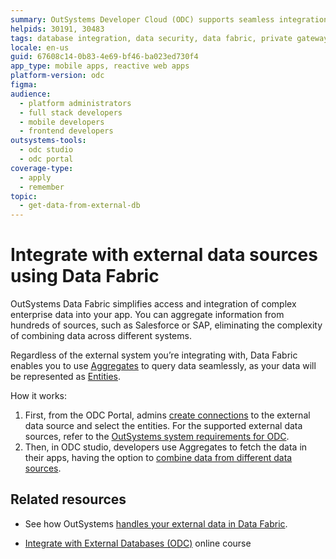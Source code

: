 ```yaml
---
summary: OutSystems Developer Cloud (ODC) supports seamless integration with external databases for enhanced app development.
helpids: 30191, 30483
tags: database integration, data security, data fabric, private gateways, configuration management
locale: en-us
guid: 67608c14-0b83-4e69-bf46-ba023ed730f4
app_type: mobile apps, reactive web apps
platform-version: odc
figma:
audience:
  - platform administrators
  - full stack developers
  - mobile developers
  - frontend developers
outsystems-tools:
  - odc studio
  - odc portal
coverage-type:
  - apply
  - remember
topic:
  - get-data-from-external-db
---
```


# Integrate with external data sources using Data Fabric

OutSystems Data Fabric simplifies access and integration of complex enterprise data into your app. You can aggregate information from hundreds of sources, such as Salesforce or SAP, eliminating the complexity of combining data across different systems.

Regardless of the external system you’re integrating with, Data Fabric enables you to use [Aggregates](../../building-apps/data/fetch-data/aggregate.md) to query data seamlessly, as your data will be represented as [Entities](../../building-apps/data/modeling/entity.md).

How it works:

1. First, from the ODC Portal, admins [create connections](create-connection-external-data.md) to the external data source and select the entities. For the supported external data sources, refer to the [OutSystems system requirements for ODC](../../getting-started/system-requirements.md#supported-external-data-sources).
1. Then, in ODC studio, developers use Aggregates to fetch the data in their apps, having the option to [combine data from different data sources](../../building-apps/data/fetch-data/data-mash.md).

## Related resources

* See how OutSystems [handles your external data in Data Fabric](../../manage-platform-app-lifecycle/platform-architecture/intro.md#data-fabric).

* [Integrate with External Databases (ODC)](https://learn.outsystems.com/training/journeys/integrate-external-databases-odc-2644) online course
